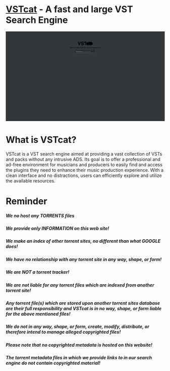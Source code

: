 # [VSTcat](https://ntho6.github.io/VSTcat/) - A fast and large VST Search Engine
<div align="center">
  <img src="/org/med/display.png" width="1200">
</div>

# What is VSTcat?

VSTcat is a VST search engine aimed at providing a vast collection of VSTs and packs without any intrusive ADS. Its goal is to offer a professional and ad-free environment for musicians and producers to easily find and access the plugins they need to enhance their music production experience. With a clean interface and no distractions, users can efficiently explore and utilize the available resources.

# Reminder

##### We no host any TORRENTS files
##### We provide only INFORMATION on this web site!
##### We make an index of other torrent sites, no different than what GOOGLE does!
##### We have no relationship with any torrent site in any way, shape, or form!
##### We are NOT a torrent tracker!
##### We are not liable for any torrent files which are indexed from another torrent site!
##### Any torrent file(s) which are stored upon another torrent sites database are their full responsibility and VSTcat is in no way, shape, or form liable for the above mentioned files!
##### We do not in any way, shape, or form, create, modify, distribute, or therefore intend to manage alleged copyrighted files!
##### Please note that no copyrighted metadata is hosted on this website!
##### The torrent metadata files in which we provide links to in our search engine do not contain copyrighted material!
